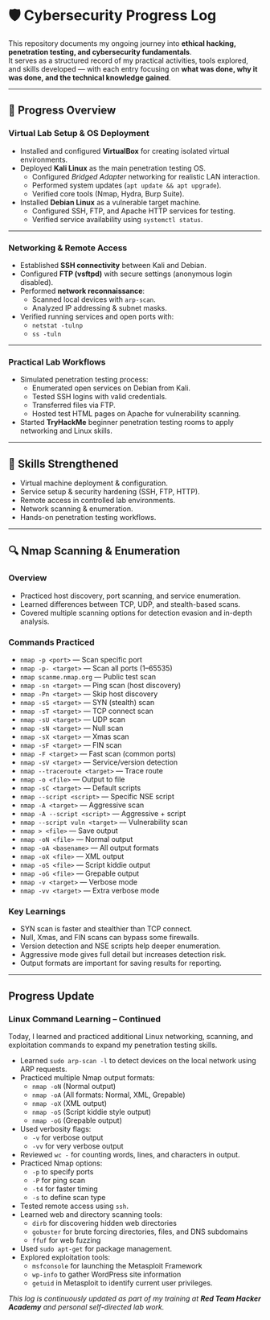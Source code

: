 # 🛡️ Cybersecurity Progress Log

This repository documents my ongoing journey into **ethical hacking, penetration testing, and cybersecurity fundamentals**.  
It serves as a structured record of my practical activities, tools explored, and skills developed — with each entry focusing on **what was done, why it was done, and the technical knowledge gained**.

---

## 📂 Progress Overview

### Virtual Lab Setup & OS Deployment
- Installed and configured **VirtualBox** for creating isolated virtual environments.
- Deployed **Kali Linux** as the main penetration testing OS.
  - Configured *Bridged Adapter* networking for realistic LAN interaction.
  - Performed system updates (`apt update && apt upgrade`).
  - Verified core tools (Nmap, Hydra, Burp Suite).
- Installed **Debian Linux** as a vulnerable target machine.
  - Configured SSH, FTP, and Apache HTTP services for testing.
  - Verified service availability using `systemctl status`.

---

### Networking & Remote Access
- Established **SSH connectivity** between Kali and Debian.
- Configured **FTP (vsftpd)** with secure settings (anonymous login disabled).
- Performed **network reconnaissance**:
  - Scanned local devices with `arp-scan`.
  - Analyzed IP addressing & subnet masks.
- Verified running services and open ports with:
  - `netstat -tulnp`
  - `ss -tuln`

---

### Practical Lab Workflows
- Simulated penetration testing process:
  - Enumerated open services on Debian from Kali.
  - Tested SSH logins with valid credentials.
  - Transferred files via FTP.
  - Hosted test HTML pages on Apache for vulnerability scanning.
- Started **TryHackMe** beginner penetration testing rooms to apply networking and Linux skills.

---

## 📌 Skills Strengthened
- Virtual machine deployment & configuration.
- Service setup & security hardening (SSH, FTP, HTTP).
- Remote access in controlled lab environments.
- Network scanning & enumeration.
- Hands-on penetration testing workflows.

---

## 🔍 Nmap Scanning & Enumeration

### Overview
- Practiced host discovery, port scanning, and service enumeration.
- Learned differences between TCP, UDP, and stealth-based scans.
- Covered multiple scanning options for detection evasion and in-depth analysis.

### Commands Practiced
- `nmap -p <port>` — Scan specific port  
- `nmap -p- <target>` — Scan all ports (1–65535)  
- `nmap scanme.nmap.org` — Public test scan  
- `nmap -sn <target>` — Ping scan (host discovery)  
- `nmap -Pn <target>` — Skip host discovery  
- `nmap -sS <target>` — SYN (stealth) scan  
- `nmap -sT <target>` — TCP connect scan  
- `nmap -sU <target>` — UDP scan  
- `nmap -sN <target>` — Null scan  
- `nmap -sX <target>` — Xmas scan  
- `nmap -sF <target>` — FIN scan  
- `nmap -F <target>` — Fast scan (common ports)  
- `nmap -sV <target>` — Service/version detection  
- `nmap --traceroute <target>` — Trace route  
- `nmap -o <file>` — Output to file  
- `nmap -sC <target>` — Default scripts  
- `nmap --script <script>` — Specific NSE script  
- `nmap -A <target>` — Aggressive scan  
- `nmap -A --script <script>` — Aggressive + script  
- `nmap --script vuln <target>` — Vulnerability scan  
- `nmap > <file>` — Save output  
- `nmap -oN <file>` — Normal output  
- `nmap -oA <basename>` — All output formats  
- `nmap -oX <file>` — XML output  
- `nmap -oS <file>` — Script kiddie output  
- `nmap -oG <file>` — Grepable output  
- `nmap -v <target>` — Verbose mode  
- `nmap -vv <target>` — Extra verbose mode  

### Key Learnings
- SYN scan is faster and stealthier than TCP connect.
- Null, Xmas, and FIN scans can bypass some firewalls.
- Version detection and NSE scripts help deeper enumeration.
- Aggressive mode gives full detail but increases detection risk.
- Output formats are important for saving results for reporting.

---
## Progress Update

### Linux Command Learning – Continued

Today, I learned and practiced additional Linux networking, scanning, and exploitation commands to expand my penetration testing skills.

- Learned `sudo arp-scan -l` to detect devices on the local network using ARP requests.
- Practiced multiple Nmap output formats:
  - `nmap -oN` (Normal output)
  - `nmap -oA` (All formats: Normal, XML, Grepable)
  - `nmap -oX` (XML output)
  - `nmap -oS` (Script kiddie style output)
  - `nmap -oG` (Grepable output)
- Used verbosity flags:
  - `-v` for verbose output
  - `-vv` for very verbose output
- Reviewed `wc -` for counting words, lines, and characters in output.
- Practiced Nmap options:
  - `-p` to specify ports
  - `-P` for ping scan
  - `-t4` for faster timing
  - `-s` to define scan type
- Tested remote access using `ssh`.
- Learned web and directory scanning tools:
  - `dirb` for discovering hidden web directories
  - `gobuster` for brute forcing directories, files, and DNS subdomains
  - `ffuf` for web fuzzing
- Used `sudo apt-get` for package management.
- Explored exploitation tools:
  - `msfconsole` for launching the Metasploit Framework
  - `wp-info` to gather WordPress site information
  - `getuid` in Metasploit to identify current user privileges.




_This log is continuously updated as part of my training at **Red Team Hacker Academy** and personal self-directed lab work._

